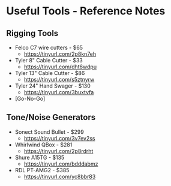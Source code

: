# Useful Tools - Reference Notes

## Rigging Tools
* Felco C7 wire cutters - $65
    * https://tinyurl.com/2p8kn7eh
* Tyler 8" Cable Cutter - $33
    * https://tinyurl.com/dht6wdpu
* Tyler 13" Cable Cutter - $86
    * https://tinyurl.com/s5ztnyrw
* Tyler 24" Hand Swager - $130
    * https://tinyurl.com/3buxtvfa
* [Go-No-Go]

## Tone/Noise Generators
* Sonect Sound Bullet - $299
    * https://tinyurl.com/3v7ev2ss
* Whirlwind QBox - $281
    * https://tinyurl.com/2p8rdrht
* Shure A15TG - $135
    * https://tinyurl.com/bdddabmz
* RDL PT-AMG2   - $385
    * https://tinyurl.com/yc8bbr83